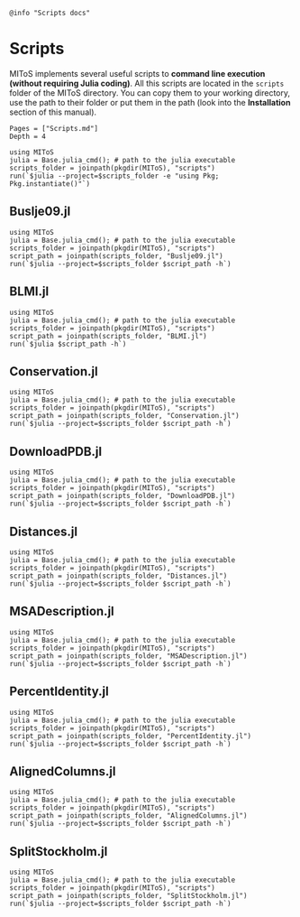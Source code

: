 ```@setup log
@info "Scripts docs"
```

# Scripts

MIToS implements several useful scripts to **command line execution
(without requiring Julia coding)**. All this scripts are located in the `scripts` folder
of the MIToS directory. You can copy them to your working directory, use the path to
their folder or put them in the path
(look into the **Installation** section of this manual).  

```@contents
Pages = ["Scripts.md"]
Depth = 4
```   

```@setup _scripts
using MIToS
julia = Base.julia_cmd(); # path to the julia executable
scripts_folder = joinpath(pkgdir(MIToS), "scripts")
run(`$julia --project=$scripts_folder -e "using Pkg; Pkg.instantiate()"`)
```

## Buslje09.jl

```@repl
using MIToS
julia = Base.julia_cmd(); # path to the julia executable
scripts_folder = joinpath(pkgdir(MIToS), "scripts")
script_path = joinpath(scripts_folder, "Buslje09.jl")
run(`$julia --project=$scripts_folder $script_path -h`)
```  

## BLMI.jl

```@repl
using MIToS
julia = Base.julia_cmd(); # path to the julia executable
scripts_folder = joinpath(pkgdir(MIToS), "scripts")
script_path = joinpath(scripts_folder, "BLMI.jl")
run(`$julia $script_path -h`)
```  

## Conservation.jl

```@repl
using MIToS
julia = Base.julia_cmd(); # path to the julia executable
scripts_folder = joinpath(pkgdir(MIToS), "scripts")
script_path = joinpath(scripts_folder, "Conservation.jl")
run(`$julia --project=$scripts_folder $script_path -h`)
```  

## DownloadPDB.jl

```@repl
using MIToS
julia = Base.julia_cmd(); # path to the julia executable
scripts_folder = joinpath(pkgdir(MIToS), "scripts")
script_path = joinpath(scripts_folder, "DownloadPDB.jl")
run(`$julia --project=$scripts_folder $script_path -h`)
```  

## Distances.jl

```@repl
using MIToS
julia = Base.julia_cmd(); # path to the julia executable
scripts_folder = joinpath(pkgdir(MIToS), "scripts")
script_path = joinpath(scripts_folder, "Distances.jl")
run(`$julia --project=$scripts_folder $script_path -h`)
```  

## MSADescription.jl

```@repl
using MIToS
julia = Base.julia_cmd(); # path to the julia executable
scripts_folder = joinpath(pkgdir(MIToS), "scripts")
script_path = joinpath(scripts_folder, "MSADescription.jl")
run(`$julia --project=$scripts_folder $script_path -h`)
```  

## PercentIdentity.jl

```@repl
using MIToS
julia = Base.julia_cmd(); # path to the julia executable
scripts_folder = joinpath(pkgdir(MIToS), "scripts")
script_path = joinpath(scripts_folder, "PercentIdentity.jl")
run(`$julia --project=$scripts_folder $script_path -h`)
```  

## AlignedColumns.jl

```@repl
using MIToS
julia = Base.julia_cmd(); # path to the julia executable
scripts_folder = joinpath(pkgdir(MIToS), "scripts")
script_path = joinpath(scripts_folder, "AlignedColumns.jl")
run(`$julia --project=$scripts_folder $script_path -h`)
```  

## SplitStockholm.jl

```@repl
using MIToS
julia = Base.julia_cmd(); # path to the julia executable
scripts_folder = joinpath(pkgdir(MIToS), "scripts")
script_path = joinpath(scripts_folder, "SplitStockholm.jl")
run(`$julia --project=$scripts_folder $script_path -h`)
```


